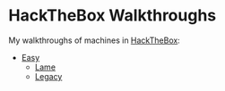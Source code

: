 # HackTheBox Walkthroughs

My walkthroughs of machines in [HackTheBox](https://www.hackthebox.eu/):

- [Easy](./Easy)
    - [Lame](./Easy/Lame/HackTheBox%20Lame%20Walkthrough.md)
    - [Legacy](./Easy/Legacy/HackTheBox%20Legacy%20Walkthrough.md)

